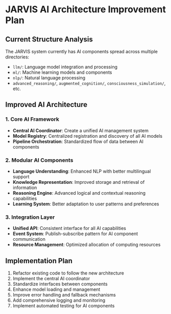 # JARVIS AI Architecture Improvement Plan

## Current Structure Analysis
The JARVIS system currently has AI components spread across multiple directories:
- `llm/`: Language model integration and processing
- `ml/`: Machine learning models and components
- `nlp/`: Natural language processing
- `advanced_reasoning/`, `augmented_cognition/`, `consciousness_simulation/`, etc.

## Improved AI Architecture

### 1. Core AI Framework
- **Central AI Coordinator**: Create a unified AI management system
- **Model Registry**: Centralized registration and discovery of all AI models
- **Pipeline Orchestration**: Standardized flow of data between AI components

### 2. Modular AI Components
- **Language Understanding**: Enhanced NLP with better multilingual support
- **Knowledge Representation**: Improved storage and retrieval of information
- **Reasoning Engine**: Advanced logical and contextual reasoning capabilities
- **Learning System**: Better adaptation to user patterns and preferences

### 3. Integration Layer
- **Unified API**: Consistent interface for all AI capabilities
- **Event System**: Publish-subscribe pattern for AI component communication
- **Resource Management**: Optimized allocation of computing resources

## Implementation Plan
1. Refactor existing code to follow the new architecture
2. Implement the central AI coordinator
3. Standardize interfaces between components
4. Enhance model loading and management
5. Improve error handling and fallback mechanisms
6. Add comprehensive logging and monitoring
7. Implement automated testing for AI components
